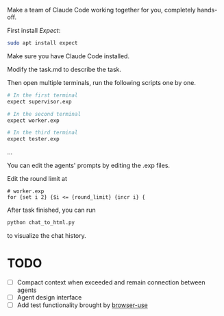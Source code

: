 Make a team of Claude Code working together for you, completely hands-off.

First install *Expect*:

```bash
sudo apt install expect
```

Make sure you have Claude Code installed.

Modify the task.md to describe the task.

Then open multiple terminals, run the following scripts one by one.

```bash
# In the first terminal
expect supervisor.exp
```

```bash
# In the second terminal
expect worker.exp
```

```bash
# In the third terminal
expect tester.exp
```

...

You can edit the agents' prompts by editing the .exp files.

Edit the round limit at

```
# worker.exp
for {set i 2} {$i <= {round_limit} {incr i} {
```

After task finished, you can run

```bash
python chat_to_html.py
```

to visualize the chat history.

# TODO

- [ ] Compact context when exceeded and remain connection between agents
- [ ] Agent design interface
- [ ] Add test functionality brought by [browser-use](https://github.com/browser-use/browser-use)
